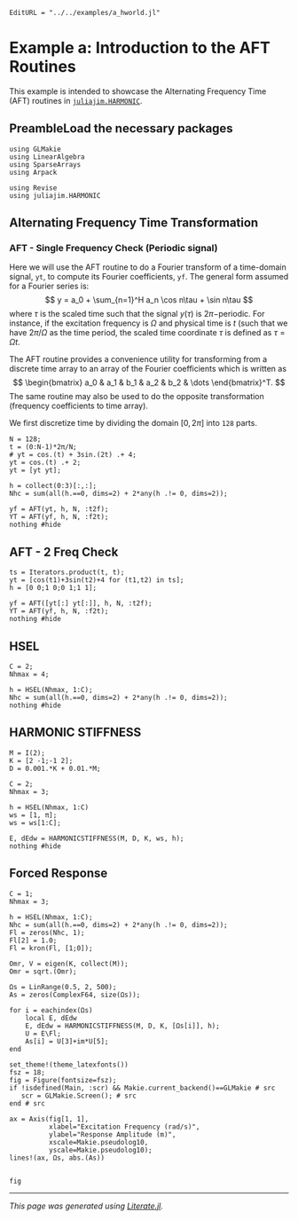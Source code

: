 ```@meta
EditURL = "../../examples/a_hworld.jl"
```

# Example a: Introduction to the AFT Routines
This example is intended to showcase the Alternating Frequency Time (AFT) routines in [`juliajim.HARMONIC`](@ref).
## PreambleLoad the necessary packages

````@example a_hworld
using GLMakie
using LinearAlgebra
using SparseArrays
using Arpack

using Revise
using juliajim.HARMONIC
````

## Alternating Frequency Time Transformation

### AFT - Single Frequency Check (Periodic signal)

Here we will use the AFT routine to do a Fourier transform of a time-domain signal, `yt`, to compute its Fourier coefficients, `yf`.
The general form assumed for a Fourier series is:
$$ y = a_0 + \sum_{n=1}^H a_n \cos n\tau + \sin n\tau $$
where $\tau$ is the scaled time such that the signal $y(\tau)$ is $2\pi-$periodic. For instance, if the excitation frequency is $\Omega$ and physical time is $t$ (such that we have $2\pi/\Omega$ as the time period, the scaled time coordinate $\tau$ is defined as $\tau=\Omega t$.

The AFT routine provides a convenience utility for transforming from a discrete time array to an array of the Fourier coefficients which is written as
$$ \begin{bmatrix} a_0 & a_1 & b_1 & a_2 & b_2 & \dots \end{bmatrix}^T. $$
The same routine may also be used to do the opposite transformation (frequency coefficients to time array).

We first discretize time by dividing the domain $[0, 2\pi]$ into `128` parts.

````@example a_hworld
N = 128;
t = (0:N-1)*2π/N;
# yt = cos.(t) + 3sin.(2t) .+ 4;
yt = cos.(t) .+ 2;
yt = [yt yt];

h = collect(0:3)[:,:];
Nhc = sum(all(h.==0, dims=2) + 2*any(h .!= 0, dims=2));

yf = AFT(yt, h, N, :t2f);
YT = AFT(yf, h, N, :f2t);
nothing #hide
````

## AFT - 2 Freq Check

````@example a_hworld
ts = Iterators.product(t, t);
yt = [cos(t1)+3sin(t2)+4 for (t1,t2) in ts];
h = [0 0;1 0;0 1;1 1];

yf = AFT([yt[:] yt[:]], h, N, :t2f);
YT = AFT(yf, h, N, :f2t);
nothing #hide
````

## HSEL

````@example a_hworld
C = 2;
Nhmax = 4;

h = HSEL(Nhmax, 1:C);
Nhc = sum(all(h.==0, dims=2) + 2*any(h .!= 0, dims=2));
nothing #hide
````

## HARMONIC STIFFNESS

````@example a_hworld
M = I(2);
K = [2 -1;-1 2];
D = 0.001.*K + 0.01.*M;

C = 2;
Nhmax = 3;

h = HSEL(Nhmax, 1:C)
ws = [1, π];
ws = ws[1:C];

E, dEdw = HARMONICSTIFFNESS(M, D, K, ws, h);
nothing #hide
````

## Forced Response

````@example a_hworld
C = 1;
Nhmax = 3;

h = HSEL(Nhmax, 1:C);
Nhc = sum(all(h.==0, dims=2) + 2*any(h .!= 0, dims=2));
Fl = zeros(Nhc, 1);
Fl[2] = 1.0;
Fl = kron(Fl, [1;0]);

Omr, V = eigen(K, collect(M));
Omr = sqrt.(Omr);

Ωs = LinRange(0.5, 2, 500);
As = zeros(ComplexF64, size(Ωs));

for i = eachindex(Ωs)
    local E, dEdw
    E, dEdw = HARMONICSTIFFNESS(M, D, K, [Ωs[i]], h);
    U = E\Fl;
    As[i] = U[3]+im*U[5];
end

set_theme!(theme_latexfonts())
fsz = 18;
fig = Figure(fontsize=fsz);
if !isdefined(Main, :scr) && Makie.current_backend()==GLMakie # src
   scr = GLMakie.Screen(); # src
end # src

ax = Axis(fig[1, 1],
          xlabel="Excitation Frequency (rad/s)",
          ylabel="Response Amplitude (m)",
          xscale=Makie.pseudolog10,
          yscale=Makie.pseudolog10);
lines!(ax, Ωs, abs.(As))


fig
````

---

*This page was generated using [Literate.jl](https://github.com/fredrikekre/Literate.jl).*

